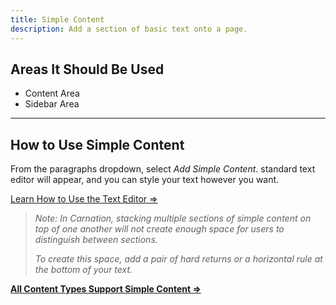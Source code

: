 ```yaml
---
title: Simple Content
description: Add a section of basic text onto a page.
---
```


## Areas It Should Be Used

* Content Area
* Sidebar Area

---

## How to Use Simple Content

From the paragraphs dropdown, select *Add Simple Content*. standard text editor will appear, and you can style your text however you want.

[Learn How to Use the Text Editor ⇒](../../text-editor)

> *Note: In Carnation, stacking multiple sections of simple content on top of one another will not create enough space for users to distinguish between sections.*
>
> *To create this space, add a pair of hard returns or a horizontal rule at the bottom of your text.*

**[All Content Types Support Simple Content ⇒](../../content-types)**
